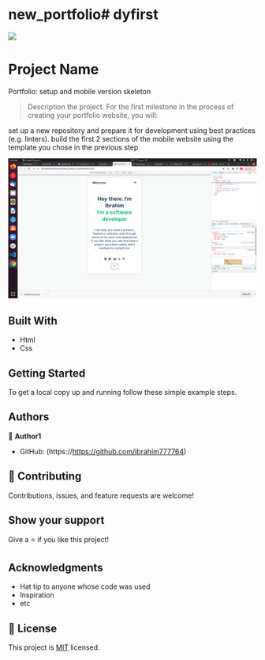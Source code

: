 # new_portfolio# dyfirst
![](https://img.shields.io/badge/Microverse-blueviolet)

# Project Name
Portfolio: setup and mobile version skeleton


> Description the project.
For the first milestone in the process of creating your portfolio website, you will:

set up a new repository and prepare it for development using best practices (e.g. linters).
build the first 2 sections of the mobile website using the template you chose in the previous step

![screenshot](./s.png)


## Built With

- Html
- Css


## Getting Started


To get a local copy up and running follow these simple example steps.


## Authors

👤 **Author1**

- GitHub: (https://https://github.com/ibrahim777764)

## 🤝 Contributing

Contributions, issues, and feature requests are welcome!


## Show your support

Give a ⭐️ if you like this project!

## Acknowledgments

- Hat tip to anyone whose code was used
- Inspiration
- etc

## 📝 License

This project is [MIT](./MIT.MD) licensed.
